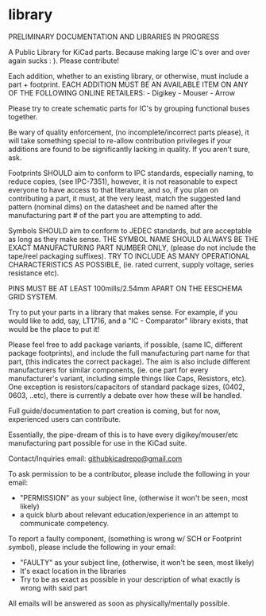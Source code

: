 library
=======

PRELIMINARY DOCUMENTATION AND LIBRARIES IN PROGRESS


A Public Library for KiCad parts. Because making large IC's over and over again sucks : ).  Please contribute! 

Each addition, whether to an existing library, or otherwise, must include a part + footprint.  EACH ADDITION MUST BE AN AVAILABLE ITEM ON ANY OF THE FOLLOWING ONLINE RETAILERS:
	- Digikey
	- Mouser
	- Arrow

Please try to create schematic parts for IC's by grouping functional buses together.

Be wary of quality enforcement, (no incomplete/incorrect parts please), it will take something special to re-allow contribution privileges if your additions are found to be significantly lacking in quality. If you aren't sure, ask.

Footprints SHOULD aim to conform to IPC standards, especially naming, to reduce copies, (see IPC-7351), however, it is not reasonable to expect everyone to have access to that literature, and so, if you plan on contributing a part, it must, at the very least, match the suggested land pattern (nominal dims) on the datasheet and be named after the manufacturing part # of the part you are attempting to add.

Symbols SHOULD aim to conform to JEDEC standards, but are acceptable as long as they make sense. THE SYMBOL NAME SHOULD ALWAYS BE THE EXACT MANUFACTURING PART NUMBER ONLY, (please do not include the tape/reel packaging suffixes). TRY TO INCLUDE AS MANY OPERATIONAL CHARACTERISTICS AS POSSIBLE, (ie. rated current, supply voltage, series resistance etc).

PINS MUST BE AT LEAST 100mills/2.54mm APART ON THE EESCHEMA GRID SYSTEM. 

Try to put your parts in a library that makes sense. For example, if you would like to add, say, LT1716, and a "IC - Comparator" library exists, that would be the place to put it!

Please feel free to add package variants, if possible, (same IC, different package footprints), and include the full manufacturing part name for that part, (this indicates the correct package). The aim is also include different manufacturers for similar components, (ie. one part for every manufacturer's variant, including simple things like Caps, Resistors, etc). One exception is resistors/capacitors of standard package sizes, (0402, 0603, ..etc), there is currently a debate over how these will be handled.

Full guide/documentation to part creation is coming, but for now, experienced users can contribute. 

Essentially, the pipe-dream of this is to have every digikey/mouser/etc manufacturing part possible for use in the KiCad suite.


Contact/Inquiries email:   githubkicadrepo@gmail.com


To ask permission to be a contributor, please include the following in your email:

  - "PERMISSION" as your subject line, (otherwise it won't be seen, most likely)
  - a quick blurb about relevant education/experience in an attempt to communicate competency. 

To report a faulty component, (something is wrong w/ SCH or Footprint symbol), please include the following in your email:

  - "FAULTY" as your subject line, (otherwise, it won't be seen, most likely)
  - It's exact location in the libraries
  - Try to be as exact as possible in your description of what exactly is wrong with said part

All emails will be answered as soon as physically/mentally possible.
